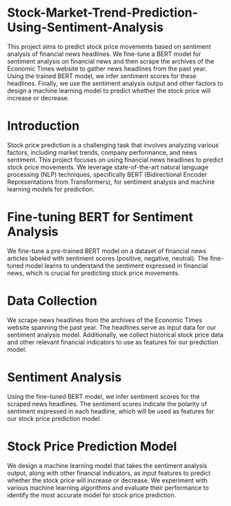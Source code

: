 # Stock-Market-Trend-Prediction-Using-Sentiment-Analysis
This project aims to predict stock price movements based on sentiment analysis of financial news headlines. We fine-tune a BERT model for sentiment analysis on financial news and then scrape the archives of the Economic Times website to gather news headlines from the past year. Using the trained BERT model, we infer sentiment scores for these headlines. Finally, we use the sentiment analysis output and other factors to design a machine learning model to predict whether the stock price will increase or decrease.

# Introduction
Stock price prediction is a challenging task that involves analyzing various factors, including market trends, company performance, and news sentiment. This project focuses on using financial news headlines to predict stock price movements. We leverage state-of-the-art natural language processing (NLP) techniques, specifically BERT (Bidirectional Encoder Representations from Transformers), for sentiment analysis and machine learning models for prediction.

# Fine-tuning BERT for Sentiment Analysis
We fine-tune a pre-trained BERT model on a dataset of financial news articles labeled with sentiment scores (positive, negative, neutral). The fine-tuned model learns to understand the sentiment expressed in financial news, which is crucial for predicting stock price movements.

# Data Collection
We scrape news headlines from the archives of the Economic Times website spanning the past year. The headlines serve as input data for our sentiment analysis model. Additionally, we collect historical stock price data and other relevant financial indicators to use as features for our prediction model.

# Sentiment Analysis
Using the fine-tuned BERT model, we infer sentiment scores for the scraped news headlines. The sentiment scores indicate the polarity of sentiment expressed in each headline, which will be used as features for our stock price prediction model.

# Stock Price Prediction Model
We design a machine learning model that takes the sentiment analysis output, along with other financial indicators, as input features to predict whether the stock price will increase or decrease. We experiment with various machine learning algorithms and evaluate their performance to identify the most accurate model for stock price prediction.
